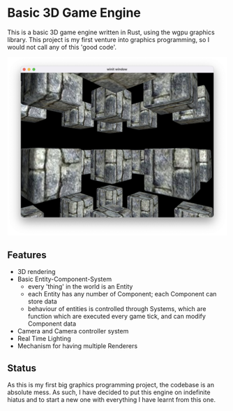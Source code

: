 # Basic 3D Game Engine

This is a basic 3D game engine written in Rust, using the wgpu graphics library. This project is my first venture into graphics programming, so I would not call any of this 'good code'.   

<img src="screenshot.png">

## Features
- 3D rendering
- Basic Entity-Component-System
  - every 'thing' in the world is an Entity
  - each Entity has any number of Component; each Component can store data
  - behaviour of entities is controlled through Systems, which are function which are executed every game tick, and can modify Component data
- Camera and Camera controller system
- Real Time Lighting  
- Mechanism for having multiple Renderers

## Status
As this is my first big graphics programming project, the codebase is an absolute mess. As such, I have decided to put this engine on indefinite hiatus and to start a new one with everything I have learnt from this one.
